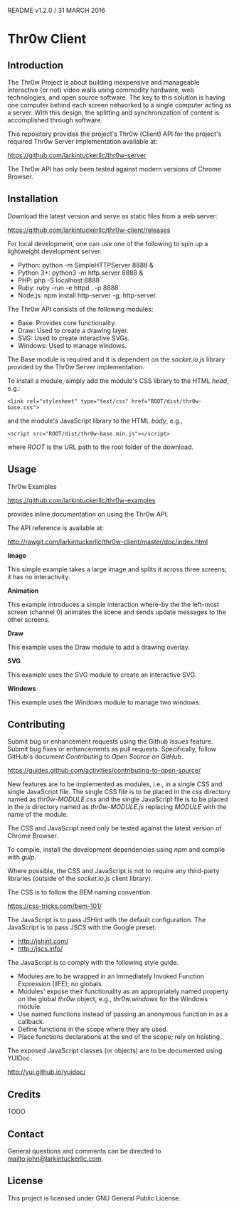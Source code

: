 README v1.2.0 / 31 MARCH 2016

# Thr0w Client

## Introduction

The Thr0w Project is about building inexpensive and manageable interactive (or
not) video walls using commodity hardware, web technologies, and open source
software. The key to this solution is having one computer behind each screen
networked to a single computer acting as a server. With this design, the
splitting and synchronization of content is accomplished through software.

This repository provides the project's Thr0w (Client) API for the project's
required Thr0w Server implementation available at:

<https://github.com/larkintuckerllc/thr0w-server>

The Thr0w API has only been tested against modern versions of
Chrome Browser.

## Installation

Download the latest version and serve as static files from a web server:

<https://github.com/larkintuckerllc/thr0w-client/releases>

For local development, one can use one of the following to spin up a
lightweight development server.

* Python: python -m SimpleHTTPServer 8888 &
* Python 3+: python3 -m http.server 8888 &
* PHP: php -S localhost:8888
* Ruby: ruby -run -e httpd . -p 8888
* Node.js: npm install http-server -g; http-server

The Thr0w API consists of the following modules:

* Base: Provides core functionality.
* Draw: Used to create a drawing layer.
* SVG: Used to create interactive SVGs.
* Windows: Used to manage windows.

The Base module is required and it is dependent on the *socket.io.js*
library provided by the Thr0w Server implementation.

To install a module, simply add the module's CSS library to the HTML *head*,
e.g.:

```
<link rel="stylesheet" type="text/css" href="ROOT/dist/thr0w-base.css">
```

and the module's JavaScript library to the HTML *body*, e.g.,

```
<script src="ROOT/dist/thr0w-base.min.js"></script>
```

where *ROOT* is the URL path to the root folder of the download.

## Usage

Thr0w Examples

<https://github.com/larkintuckerllc/thr0w-examples>

provides inline documentation on using the Thr0w API.

The API reference is available at:

<http://rawgit.com/larkintuckerllc/thr0w-client/master/doc/index.html>

**Image**

This simple example takes a large image and splits it across three screens; it
has no interactivity.

**Animation**

This example introduces a simple interaction where-by the the left-most screen
(channel 0) animates the scene and sends update messages to the
other screens.

**Draw**

This example uses the Draw module to add a drawing overlay.

**SVG**

This example uses the SVG module to create an interactive SVG.

**Windows**

This example uses the Windows module to manage two windows.

## Contributing

Submit bug or enhancement requests using the Github *Issues* feature. Submit
bug fixes or enhancements as pull requests. Specifically, follow GitHub's
document *Contributing to Open Source on GitHub*.

<https://guides.github.com/activities/contributing-to-open-source/>

New features are to be implemented as modules, i.e., in a single CSS and
single JavaScript file. The single CSS file is to be placed in the *css*
directory named as *thr0w-MODULE.css* and the single JavaScript file is to be
placed in the *js* directory named as *thr0w-MODULE.js* replacing *MODULE*
with the name of the module.

The CSS and JavaScript need only be tested against the latest version of
Chrome Browser.

To compile, install the development dependencies using *npm* and compile with
*gulp*.

Where possible, the CSS and JavaScript is not to require any third-party
libraries (outside of the *socket.io.js* client library).

The CSS is to follow the BEM naming convention.

<https://css-tricks.com/bem-101/>

The JavaScript is to pass JSHint with the default configuration. The JavaScript
is to pass JSCS with the Google preset.

* <http://jshint.com/>
* <http://jscs.info/>

The JavaScript is to comply with the following style guide.

* Modules are to be wrapped in an Immediately Invoked Function Expression
(IIFE); no globals.
* Modules' expose their functionality as an appropriately named property on
the global *thr0w* object, e.g., *thr0w.windows* for the Windows module.
* Use named functions instead of passing an anonymous function in as a callback.
* Define functions in the scope where they are used.
* Place functions declarations at the end of the scope; rely on hoisting.

The exposed JavaScript classes (or objects) are to be documented using YUIDoc.

<http://yui.github.io/yuidoc/>

## Credits

TODO

## Contact

General questions and comments can be directed to <mailto:john@larkintuckerllc.com>.

## License

This project is licensed under GNU General Public License.
